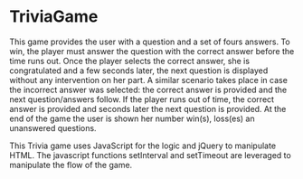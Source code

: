 # TriviaGame



This game provides the user with a question and a set of fours answers. To win, the player must answer the question with the correct answer before the time runs out. Once the player selects the correct answer, she is congratulated and a few seconds later, the next question is displayed  without any intervention on her part. A similar scenario takes place in case  the incorrect answer was selected: the correct answer is provided and the next question/answers follow. If the player runs out of time, the correct answer is provided and seconds later the next question is provided. At the end of the  game the user is shown her number win(s), loss(es) an unanswered questions. 

This Trivia game uses JavaScript for the logic and jQuery to manipulate HTML. The javascript functions setInterval and setTimeout are leveraged to manipulate the flow of the game.
